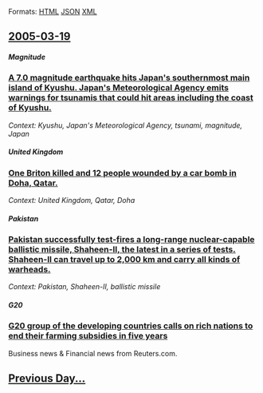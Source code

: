 
Formats: [HTML](2005/03/19/index.html)  [JSON](2005/03/19/index.json)  [XML](2005/03/19/index.xml)  

## [2005-03-19](/news/2005/03/19/index.md)

##### Magnitude
### [ A 7.0 magnitude earthquake hits Japan's southernmost main island of Kyushu. Japan's Meteorological Agency emits warnings for tsunamis that could hit areas including the coast of Kyushu. ](/news/2005/03/19/a-7-0-magnitude-earthquake-hits-japan-s-southernmost-main-island-of-kya-sha-japan-s-meteorological-agency-emits-warnings-for-tsunamis-tha.md)
_Context: Kyushu, Japan's Meteorological Agency, tsunami, magnitude, Japan_

##### United Kingdom
### [ One Briton killed and 12 people wounded by a car bomb in Doha, Qatar. ](/news/2005/03/19/one-briton-killed-and-12-people-wounded-by-a-car-bomb-in-doha-qatar.md)
_Context: United Kingdom, Qatar, Doha_

##### Pakistan
### [ Pakistan successfully test-fires a long-range nuclear-capable ballistic missile, Shaheen-II, the latest in a series of tests. Shaheen-II can travel up to 2,000 km and carry all kinds of warheads. ](/news/2005/03/19/pakistan-successfully-test-fires-a-long-range-nuclear-capable-ballistic-missile-shaheen-ii-the-latest-in-a-series-of-tests-shaheen-ii-ca.md)
_Context: Pakistan, Shaheen-II, ballistic missile_

##### G20
### [ G20 group of the developing countries calls on rich nations to end their farming subsidies in five years ](/news/2005/03/19/g20-group-of-the-developing-countries-calls-on-rich-nations-to-end-their-farming-subsidies-in-five-years.md)
Business news & Financial news from Reuters.com.

## [Previous Day...](/news/2005/03/18/index.md)

